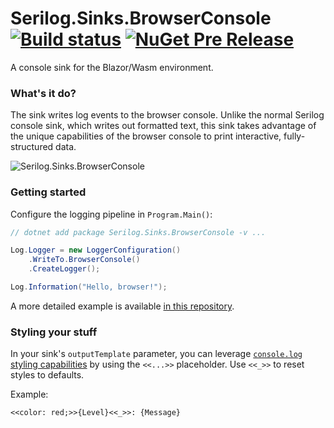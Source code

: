 # Serilog.Sinks.BrowserConsole [![Build status](https://ci.appveyor.com/api/projects/status/s458q719m2pfwnyk?svg=true)](https://ci.appveyor.com/project/serilog/serilog-sinks-browserconsole) [![NuGet Pre Release](https://img.shields.io/nuget/vpre/Serilog.Sinks.BrowserConsole.svg)](https://nuget.org/packages/Serilog.Sinks.BrowserConsole)

A console sink for the Blazor/Wasm environment.

### What's it do?

The sink writes log events to the browser console. Unlike the normal Serilog console sink, which writes out formatted text, this sink takes advantage of the unique capabilities of the browser console to print interactive, fully-structured data.

![Serilog.Sinks.BrowserConsole](https://raw.githubusercontent.com/serilog/serilog-sinks-browserconsole/dev/assets/Screenshot.png)

### Getting started

Configure the logging pipeline in `Program.Main()`:

```csharp
// dotnet add package Serilog.Sinks.BrowserConsole -v ...

Log.Logger = new LoggerConfiguration()
    .WriteTo.BrowserConsole()
    .CreateLogger();

Log.Information("Hello, browser!");
```

A more detailed example is available [in this repository](https://github.com/serilog/serilog-sinks-browserconsole/tree/dev/example/ExampleClient).

### Styling your stuff

In your sink's `outputTemplate` parameter, you can leverage [`console.log` styling capabilities](https://developer.mozilla.org/en-US/docs/Web/API/console#styling_console_output) by using the `<<...>>` placeholder. Use `<<_>>` to reset styles to defaults.

Example:

```
<<color: red;>>{Level}<<_>>: {Message}
```
